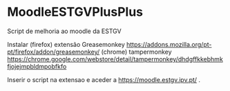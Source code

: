 # MoodleESTGVPlusPlus
Script de melhoria ao moodle da ESTGV

Instalar 
 (firefox) extensão Greasemonkey https://addons.mozilla.org/pt-pt/firefox/addon/greasemonkey/
 (chrome) tampermonkey https://chrome.google.com/webstore/detail/tampermonkey/dhdgffkkebhmkfjojejmpbldmpobfkfo 

Inserir o script na extensao e aceder a https://moodle.estgv.ipv.pt/ .
